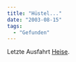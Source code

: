 ```yaml
---
title: "Hüstel..."
date: "2003-08-15"
tags:
  - "Gefunden"
---
```


Letzte Ausfahrt [Heise](http://www.heise.de/newsticker/data/ghi-15.08.03-000/ "Heise News-Ticker: W32.Blaster: Wurm-Fix zum Download").
